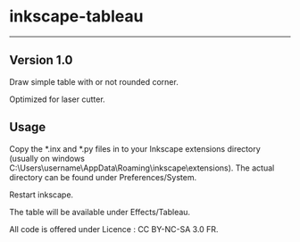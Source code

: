 # inkscape-tableau
-----
Version 1.0
-----

Draw simple table with or not rounded corner.

Optimized for laser cutter.

Usage
-----

Copy the *.inx and *.py files in to your Inkscape extensions directory (usually on windows C:\Users\username\AppData\Roaming\inkscape\extensions). 
The actual directory can be found under Preferences/System.

Restart inkscape.

The table will be available under Effects/Tableau.

All code is offered under Licence : CC BY-NC-SA 3.0 FR.
